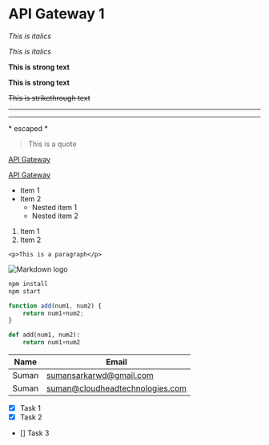 <!-- Headings -->
# API Gateway 1

<!-- Italics -->
*This is italics*

_*_This is italics_*_

<!-- strong -->
**This is strong text**

__**__This is strong text__**__

<!-- strikethrough -->

~~This is strikethrough text~~

<!-- horizontal rule -->
___
---

<!-- escape -->

\* escaped \*

<!-- bloquotes -->

> This is a quote

<!-- links -->

[API Gateway](www.google.com)

<!-- link with tile -->

[API Gateway](www.google.com
"API Gateway")

<!-- UL -->
* Item 1
* Item 2
    * Nested item 1
    * Nested item 2

<!-- ol -->
1. Item 1
1. Item 2

<!-- Inline code block -->
`<p>This is a paragraph</p>`

<!-- Image -->

![Markdown logo](https://ssl.gstatic.com/ui/v1/icons/mail/rfr/logo_gmail_lockup_dark_1x.png)

<!-- Github markdown -->

<!-- code blocks -->
```bash
npm install
npm start
```

```javascript
function add(num1, num2) {
    return num1+num2;
}
```

```python
def add(num1, num2):
    return num1+num2
```

<!-- tables -->
| Name | Email |
|------| ------|
|Suman |sumansarkarwd@gmail.com |
|Suman | suman@cloudheadtechnologies.com |

<!-- task list -->

* [x] Task 1
* [x] Task 2
* [] Task 3
